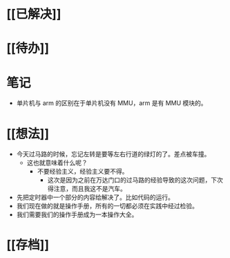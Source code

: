 # [[已解决]]

# [[待办]]

# 笔记
- 单片机与 arm 的区别在于单片机没有 MMU，arm 是有 MMU 模块的。

# [[想法]]
- 今天过马路的时候，忘记左转是要等左右行道的绿灯的了。差点被车撞。
	- 这也就意味着什么呢？
		- 不要经验主义，经验主义要不得。
			- 这次是因为之前在万达门口的过马路的经验导致的这次问题，下次得注意，而且我这不是汽车。
- 先把定时器中一个部分的内容给解决了。比如代码的运行。
- 我们现在做的就是操作手册，所有的一切都必须在实践中经过检验。
- 我们需要我们的操作手册成为一本操作大全。
# [[存档]]